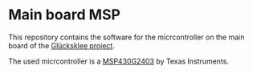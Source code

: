 # Main board MSP
This repository contains the software for the micrcontroller on the main board of the [Glücksklee project](https://gluecksklee.space).

The used micrcontroller is a [MSP430G2403](https://www.ti.com/product/MSP430G2403) by Texas Instruments.